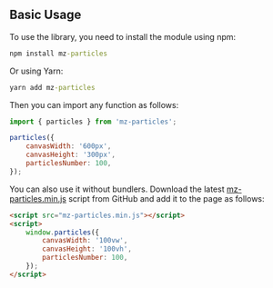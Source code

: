 ## Basic Usage

To use the library, you need to install the module using npm:

```cmd
npm install mz-particles
```

Or using Yarn:

```cmd
yarn add mz-particles
```

Then you can import any function as follows:

```js
import { particles } from 'mz-particles';

particles({
    canvasWidth: '600px',
    canvasHeight: '300px',
    particlesNumber: 100,
});
```

You can also use it without bundlers. Download the latest [mz-particles.min.js](https://github.com/mzusin/mz-particles/blob/main/dist/mz-particles.min.js) script from GitHub and add it to the page as follows:

```html
<script src="mz-particles.min.js"></script>
<script>
    window.particles({
        canvasWidth: '100vw',
        canvasHeight: '100vh',
        particlesNumber: 100,
    });
</script>
```
  
